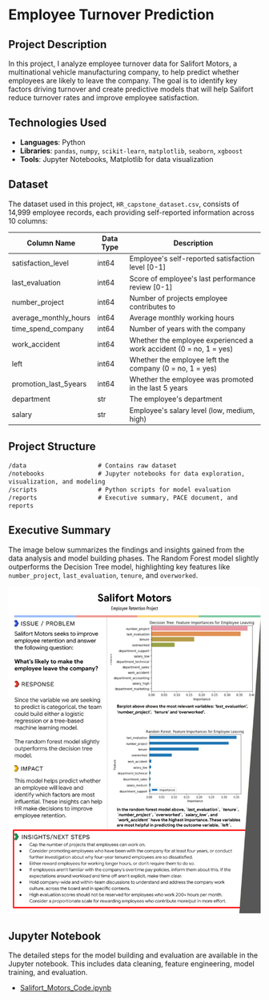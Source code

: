 
# Employee Turnover Prediction

## Project Description

In this project, I analyze employee turnover data for Salifort Motors, a multinational vehicle manufacturing company, to help predict whether employees are likely to leave the company. The goal is to identify key factors driving turnover and create predictive models that will help Salifort reduce turnover rates and improve employee satisfaction.

## Technologies Used

- **Languages**: Python
- **Libraries**: `pandas`, `numpy`, `scikit-learn`, `matplotlib`, `seaborn`, `xgboost`
- **Tools**: Jupyter Notebooks, Matplotlib for data visualization

## Dataset

The dataset used in this project, `HR_capstone_dataset.csv`, consists of 14,999 employee records, each providing self-reported information across 10 columns:

| Column Name           | Data Type | Description |
|-----------------------|-----------|-------------|
| satisfaction_level     | int64     | Employee's self-reported satisfaction level [0-1] |
| last_evaluation        | int64     | Score of employee's last performance review [0-1] |
| number_project         | int64     | Number of projects employee contributes to |
| average_monthly_hours  | int64     | Average monthly working hours |
| time_spend_company     | int64     | Number of years with the company |
| work_accident          | int64     | Whether the employee experienced a work accident (0 = no, 1 = yes) |
| left                   | int64     | Whether the employee left the company (0 = no, 1 = yes) |
| promotion_last_5years  | int64     | Whether the employee was promoted in the last 5 years |
| department             | str       | The employee's department |
| salary                 | str       | Employee's salary level (low, medium, high) |

## Project Structure

```
/data                    # Contains raw dataset
/notebooks               # Jupyter notebooks for data exploration, visualization, and modeling
/scripts                 # Python scripts for model evaluation
/reports                 # Executive summary, PACE document, and reports
```

## Executive Summary

The image below summarizes the findings and insights gained from the data analysis and model building phases. The Random Forest model slightly outperforms the Decision Tree model, highlighting key features like `number_project`, `last_evaluation`, `tenure`, and `overworked`.

![Executive Summary](reports/Executive_Summary.png)

## Jupyter Notebook

The detailed steps for the model building and evaluation are available in the Jupyter notebook. This includes data cleaning, feature engineering, model training, and evaluation.

- [Salifort_Motors_Code.ipynb](notebooks/Salifort_Motors_Code.ipynb)
